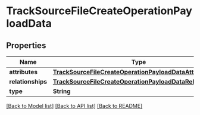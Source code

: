 # TrackSourceFileCreateOperationPayloadData

## Properties
Name | Type | Description | Notes
------------ | ------------- | ------------- | -------------
**attributes** | [**TrackSourceFileCreateOperationPayloadDataAttributes**](TrackSourceFileCreateOperationPayloadDataAttributes.md) |  | 
**relationships** | [**TrackSourceFileCreateOperationPayloadDataRelationships**](TrackSourceFileCreateOperationPayloadDataRelationships.md) |  | 
**type** | **String** |  | 

[[Back to Model list]](../README.md#documentation-for-models) [[Back to API list]](../README.md#documentation-for-api-endpoints) [[Back to README]](../README.md)


